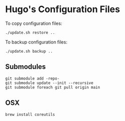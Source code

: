 # Hugo's Configuration Files

To copy configuration files:

```
./update.sh restore ..
```

To backup configuration files:

```
./update.sh backup ..
```

## Submodules

```
git submodule add -repo-
git submodule update --init --recursive
git submodule foreach git pull origin main
```

## OSX

```
brew install coreutils
```

